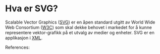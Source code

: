 ﻿# Hva er SVG? #

Scalable Vector Graphics ([SVG][1]) er en åpen standard utgitt av World Wide Web Consortium ([W3C][2]) som skal dekke behovet i markedet for å kunne representere vektor-grafikk på et utvalg av medier og enheter. SVG er en applikasjon i [XML][3]. 

References:

[1]: http://www.w3.org/Graphics/SVG/ "Scalable Vector Graphics"
[2]: http://www.w3.org "World Wide Web Consortium"
[3]: http://www.w3.org/standards/xml "eXtensible Markup Language"
